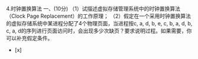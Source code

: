 4.时钟置换算法 一、(10分) （1）试描述虚拟存储管理系统中的时钟置换算法（Clock Page Replacement）的工作原理；
（2）假定在一个采用时钟置换算法的虚拟存储系统中某进程分配了4个物理页面，当进程按c, a, d, b, e, c, b, a, d, b, c, a,
d的序列进行页面访问时，会出现多少次缺页？要求说明过程。如果需要，你可以补充假定条件。
- [x]  

